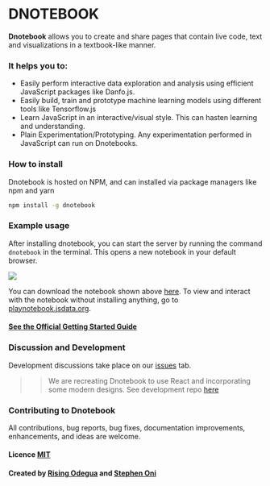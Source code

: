 
# DNOTEBOOK
**Dnotebook** allows you to create and share pages that contain live code, text and visualizations in a textbook-like manner.

### It helps you to:
- Easily perform interactive data exploration and analysis using efficient JavaScript packages like Danfo.js.
- Easily build, train and prototype machine learning models using different tools like Tensorflow.js
- Learn JavaScript in an interactive/visual style. This can hasten learning and understanding.
- Plain Experimentation/Prototyping. Any experimentation performed in JavaScript can run on Dnotebooks.


### How to install
Dnotebook is hosted on NPM, and can installed via package managers like npm and yarn

```sh
npm install -g dnotebook
```

### Example usage
After installing dnotebook, you can start the server by running the command `dnotebook` in the terminal. This opens a new notebook in your default browser.


![](assets/test-dnotes.gif)


You can download the notebook shown above [here](assets/test-notebook.json). To view and interact with the notebook without installing anything, go to [playnotebook.jsdata.org](https://playnotebook.jsdata.org/demo).

#### [See the Official Getting Started Guide](https://dnotebook.jsdata.org/getting-started)


<!-- ## Documentation
The official documentation can be found [here](https://danfo.jsdata.org) -->

### Discussion and Development
Development discussions take place on our [issues](https://github.com/opensource9ja/dnotebook/issues) tab. 

>> We are recreating Dnotebook to use React and incorporating some modern designs. See development repo [here](https://github.com/opensource9ja/dnotebook-react)


### Contributing to Dnotebook
All contributions, bug reports, bug fixes, documentation improvements, enhancements, and ideas are welcome.

#### Licence [MIT](https://github.com/opensource9ja/dnotebook/blob/master/LICENCE)

#### Created by [Rising Odegua](https://github.com/risenW) and [Stephen Oni](https://github.com/steveoni)

